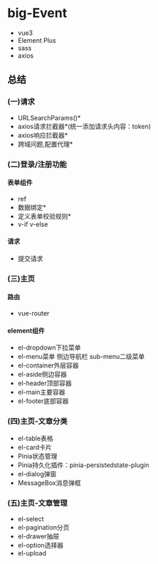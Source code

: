 # big-Event
+ vue3
+ Element Plus
+ sass
+ axios

## 总结
### (一)请求
+ URLSearchParams()*
+ axios请求拦截器*(统一添加请求头内容：token)
+ axios响应拦截器*
+ 跨域问题,配置代理*

### (二)登录/注册功能
#### 表单组件
  + ref
  + 数据绑定*
  + 定义表单校验规则* 
  + v-if v-else
#### 请求
  + 提交请求

### (三)主页
#### 路由
  + vue-router
#### element组件
  + el-dropdown下拉菜单
  + el-menu菜单 侧边导航栏 sub-menu二级菜单
  + el-container外层容器
  + el-aside侧边容器
  + el-header顶部容器
  + el-main主要容器
  + el-footer底部容器
### (四)主页-文章分类
  + el-table表格
  + el-card卡片
  + Pinia状态管理
  + Pinia持久化插件：pinia-persistedstate-plugin
  + el-dialog弹窗
  + MessageBox消息弹框
### (五)主页-文章管理
  + el-select
  + el-pagination分页
  + el-drawer抽屉
  + el-option选择器
  + el-upload